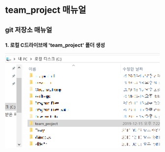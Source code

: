 # team_project 매뉴얼

## git 저장소 매뉴얼
### 1. 로컬 C드라이브에 'team_project' 폴더 생성
![1_폴더생성](./img/1_폴더생성.png)


